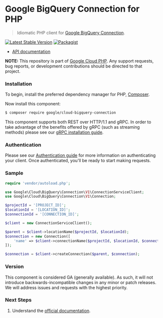 # Google BigQuery Connection for PHP

> Idiomatic PHP client for [Google BigQuery Connection](https://cloud.google.com/bigquery/).

[![Latest Stable Version](https://poser.pugx.org/google/cloud-bigquery-connection/v/stable)](https://packagist.org/packages/google/cloud-bigquery-connection) [![Packagist](https://img.shields.io/packagist/dm/google/cloud-bigquery-connection.svg)](https://packagist.org/packages/google/cloud-bigquery-connection)

* [API documentation](https://cloud.google.com/php/docs/reference/cloud-bigquery-connection/latest)

**NOTE:** This repository is part of [Google Cloud PHP](https://github.com/googleapis/google-cloud-php). Any
support requests, bug reports, or development contributions should be directed to
that project.

### Installation

To begin, install the preferred dependency manager for PHP, [Composer](https://getcomposer.org/).

Now install this component:

```sh
$ composer require google/cloud-bigquery-connection
```

This component supports both REST over HTTP/1.1 and gRPC. In order to take advantage of the benefits offered by gRPC (such as streaming methods)
please see our [gRPC installation guide](https://cloud.google.com/php/grpc).

### Authentication

Please see our [Authentication guide](https://github.com/googleapis/google-cloud-php/blob/main/AUTHENTICATION.md) for more information
on authenticating your client. Once authenticated, you'll be ready to start making requests.

### Sample

```php
require 'vendor/autoload.php';

use Google\Cloud\BigQuery\Connection\V1\ConnectionServiceClient;
use Google\Cloud\BigQuery\Connection\V1\Connection;

$projectId = '[PROJECT_ID]';
$locationId = '[LOCATION_ID]';
$connectionId = '[CONNECTION_ID]';

$client = new ConnectionServiceClient();

$parent = $client->locationName($projectId, $locationId);
$connection = new Connection([
    'name' => $client->connectionName($projectId, $locationId, $connectionId),
]);

$connection = $client->createConnection($parent, $connection);
```

### Version

This component is considered GA (generally available). As such, it will not introduce backwards-incompatible changes in
any minor or patch releases. We will address issues and requests with the highest priority.

### Next Steps

1. Understand the [official documentation](https://cloud.google.com/bigquery/docs).
